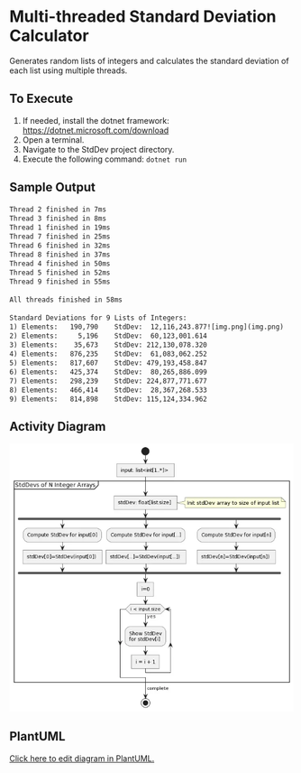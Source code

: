 ﻿# Multi-threaded Standard Deviation Calculator

Generates random lists of integers and calculates the standard deviation of each list using 
multiple threads.

## To Execute

1. If needed, install the dotnet framework: https://dotnet.microsoft.com/download
2. Open a terminal.
3. Navigate to the StdDev project directory.
4. Execute the following command: `dotnet run`

## Sample Output

```text
Thread 2 finished in 7ms
Thread 3 finished in 8ms
Thread 1 finished in 19ms
Thread 7 finished in 25ms
Thread 6 finished in 32ms
Thread 8 finished in 37ms
Thread 4 finished in 50ms
Thread 5 finished in 52ms
Thread 9 finished in 55ms

All threads finished in 58ms

Standard Deviations for 9 Lists of Integers:
1) Elements:   190,790    StdDev:  12,116,243.877![img.png](img.png)
2) Elements:     5,196    StdDev:  60,123,001.614
3) Elements:    35,673    StdDev: 212,130,078.320
4) Elements:   876,235    StdDev:  61,083,062.252
5) Elements:   817,607    StdDev: 479,193,458.847
6) Elements:   425,374    StdDev:  80,265,886.099
7) Elements:   298,239    StdDev: 224,877,771.677
8) Elements:   466,414    StdDev:  28,367,268.533
9) Elements:   814,898    StdDev: 115,124,334.962
```

## Activity Diagram

[![diagram.png](diagram.png)](http://www.plantuml.com/plantuml/umla/dPA_Rjim48TtFiKXY-qMbkpDKU8WZbqKJjfqq902hWRQekLhn3yWJnRSekzUKNIPe1qAX8E6k----udWhIDkgP4r6wpqhf524IVKYWqEHCPbQMfghZoGxBHC-OxmY7GQbyWho-LuAuWpDlYYQbG2FfH8seRPRhHjs-JrU7IbPVVXQQwVdjThMIroMZMFTujxU_Vn-wULDCljydxxMJxWrvd9oyiZNSxC0qxNJxC9OtrYbg4o3MLGewDhLBIP9icxuWOAPhes-d-0YvpAbJWwq7juXBKYKGaB2slvoLt0JmRToLpFPB2lDQUDroKEVuW2YhwlD0cmM1qewmn847ZWtWAamSD-GP-dZzFFxRLzPd0-sLBBhYiW1FBDm6ycnTKB5THTRHwuuHzc14MK0gyuAlPVSv8aqHtLlXZb4NkBNlqhLt-fLHGBLRvSI8RpIIYt1wm5316kUscu-16WW-59k57qvmVTGb1_Kpx2UI6-oe0m1uJtC8qRU_kvFxxPQMbgGUAA_MAEj66tGlbN-1i0)

## PlantUML

[Click here to edit diagram in PlantUML.](http://www.plantuml.com/plantuml/umla/dPA_Rjim48TtFiKXY-qMbkpDKU8WZbqKJjfqq902hWRQekLhn3yWJnRSekzUKNIPe1qAX8E6k----udWhIDkgP4r6wpqhf524IVKYWqEHCPbQMfghZoGxBHC-OxmY7GQbyWho-LuAuWpDlYYQbG2FfH8seRPRhHjs-JrU7IbPVVXQQwVdjThMIroMZMFTujxU_Vn-wULDCljydxxMJxWrvd9oyiZNSxC0qxNJxC9OtrYbg4o3MLGewDhLBIP9icxuWOAPhes-d-0YvpAbJWwq7juXBKYKGaB2slvoLt0JmRToLpFPB2lDQUDroKEVuW2YhwlD0cmM1qewmn847ZWtWAamSD-GP-dZzFFxRLzPd0-sLBBhYiW1FBDm6ycnTKB5THTRHwuuHzc14MK0gyuAlPVSv8aqHtLlXZb4NkBNlqhLt-fLHGBLRvSI8RpIIYt1wm5316kUscu-16WW-59k57qvmVTGb1_Kpx2UI6-oe0m1uJtC8qRU_kvFxxPQMbgGUAA_MAEj66tGlbN-1i0)